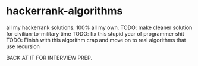 # hackerrank-algorithms
all my hackerrank solutions. 100% all my own.
TODO: make cleaner solution for civilian-to-military time
TODO: fix this stupid year of programmer shit
TODO: Finish with this algorithm crap and move on to real algorithms that use recursion

BACK AT IT FOR INTERVIEW PREP.
